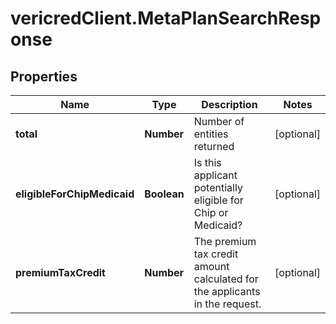 # vericredClient.MetaPlanSearchResponse

## Properties
Name | Type | Description | Notes
------------ | ------------- | ------------- | -------------
**total** | **Number** | Number of entities returned | [optional] 
**eligibleForChipMedicaid** | **Boolean** | Is this applicant potentially eligible for Chip or Medicaid? | [optional] 
**premiumTaxCredit** | **Number** | The premium tax credit amount calculated for the applicants in the request. | [optional] 


